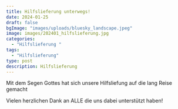 ```yaml
---
title: Hilfslieferung unterwegs!
date: 2024-01-25
draft: false
bgImage: "images/uploads/bluesky_landscape.jpeg"
image: images/202401_hilfslieferung.jpg
categories:
  - "Hilfslieferung "
tags:
  - "Hilfslieferung"
type: post
description: Hilfslieferung
---
```

Mit dem Segen Gottes hat sich unsere Hilfsliefung auf die lang Reise gemacht

<!--more-->
Vielen herzlichen Dank an ALLE die uns dabei unterstützt haben!